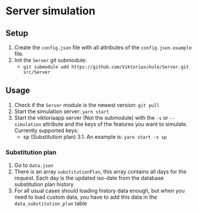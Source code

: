 # Server simulation
## Setup
1. Create the `config.json` file with all attributes of the `config.json.example` file.
2. Init the `Server` git submodule:
    - `git submodule add https://github.com/Viktoriaschule/Server.git src/Server`

## Usage
1. Check if the `Server` module is the newest version: `git pull`
2. Start the simulation server: `yarn start`
3. Start the viktoriaapp server (Not the submodule) with the `-s` or `--simulation` attribute and the keys of the features you want to simulate. Currently supported keys:
    - sp (Substitution plan)
3.1. An example is: `yarn start -s sp`


### Substitution plan
1. Go to `data.json`
2. There is an array `substitutionPlan`, this array contains all days for the request. Each day is the updated iso-date from the database substitution plan history
3. For all usual cases should loading history data enough, but when you need to load custom data, you have to add this data in the `data_substitution_plan` table